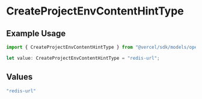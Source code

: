 # CreateProjectEnvContentHintType

## Example Usage

```typescript
import { CreateProjectEnvContentHintType } from "@vercel/sdk/models/operations/createprojectenv.js";

let value: CreateProjectEnvContentHintType = "redis-url";
```

## Values

```typescript
"redis-url"
```